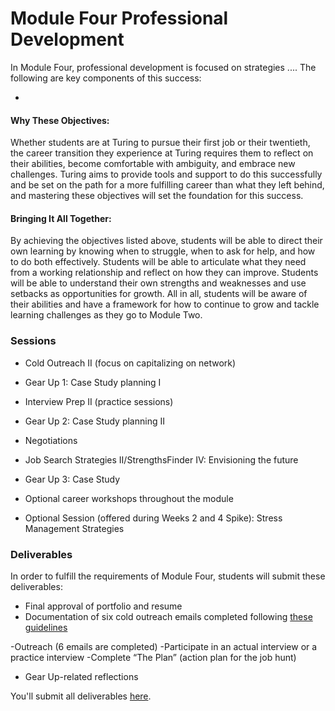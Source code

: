 # Module Four Professional Development

In Module Four, professional development is focused on strategies .... The following are key components of this success:

* 

#### Why These Objectives:
Whether students are at Turing to pursue their first job or their twentieth, the career transition they experience at Turing requires them to reflect on their abilities, become comfortable with ambiguity, and embrace new challenges. Turing aims to provide tools and support to do this successfully and be set on the path for a more fulfilling career than what they left behind, and mastering these objectives will set the foundation for this success. 

#### Bringing It All Together:
By achieving the objectives listed above, students will be able to direct their own learning by knowing when to struggle, when to ask for help, and how to do both effectively. Students will be able to articulate what they need from a working relationship and reflect on how they can improve. Students will be able to understand their own strengths and weaknesses and use setbacks as opportunities for growth. All in all, students will be aware of their abilities and have a framework for how to continue to grow and tackle learning challenges as they go to Module Two. 

### Sessions

* Cold Outreach II (focus on capitalizing on network) 
* Gear Up 1: Case Study planning I
* Interview Prep II (practice sessions) 
* Gear Up 2: Case Study planning II
* Negotiations
* Job Search Strategies II/StrengthsFinder IV: Envisioning the future 
* Gear Up 3: Case Study
* Optional career workshops throughout the module

* Optional Session (offered during Weeks 2 and 4 Spike): Stress Management Strategies

### Deliverables
In order to fulfill the requirements of Module Four, students will submit these deliverables:

* Final approval of portfolio and resume
* Documentation of six cold outreach emails completed following [these guidelines](https://github.com/turingschool/career-development-curriculum/blob/master/module_four/cold_outreach_deliverable_guidelines.md)


-Outreach (6 emails are completed)
-Participate in an actual interview or a practice interview
-Complete “The Plan” (action plan for the job hunt)
* Gear Up-related reflections

You'll submit all deliverables [here](https://github.com/turingschool/career-development-curriculum/tree/master/deliverable_submissions).
